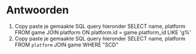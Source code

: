 # Antwoorden

1. Copy paste je gemaakte SQL query hieronder
SELECT name, platform FROM game JOIN platform ON platform.id = game.platform_id LIKE 'g%'
2. Copy paste je gemaakte SQL query hieronder
SELECT name, platform FROM `platform` JOIN game WHERE "SCD"
